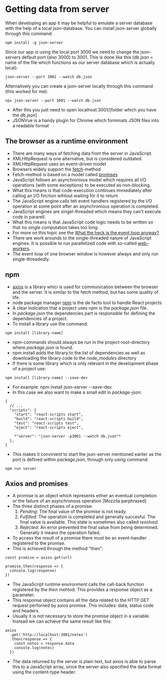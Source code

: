 # Getting data from server

When developing an app it may be helpful to emulate a server database with the help of a local json-database. You can install json-server globally through this command:
```
npm install -g json-server
```
Since our app is using the local port 3000 we need to change the json-servers default port (also 3000) to 3001. This is done like this (db.json = name of the file which functions as our server database which is actually local):
```
json-server --port 3001 --watch db.json
```

Alternatively you can create a json-server locally through this command (this worked for me):
```
npx json-server --port 3001 --watch db.json
```
- After this you just need to open localhost:3001/[folder which you have the db.json]
- JSONVue is a handy plugin for Chrome which formmats JSON files into a readable format

## The browser as a runtime environment
- There are many ways of fetching data from the server in JavaScript.
- XMLHttpRequest is one alternative, but is considered outdated.
- XMLHttpRequest uses an event-driven model
- Browsers widely support the [fetch](https://developer.mozilla.org/en-US/docs/Web/API/WindowOrWorkerGlobalScope/fetch)-method
- Fetch-method is based on a model called [promises](https://developer.mozilla.org/en-US/docs/Web/JavaScript/Reference/Global_Objects/Promise)
- JavaScript follows an asynchronious model which requires all I/O operations (with some exceptions) to be executed as non-blocking.
- What this means is that code-execution continues immediately after calling an I/O finction wihtout waiting for it to return
- The JavaScript engine calls teh event handlers registered by the I/O operation at some point after an asynchronious operation is completed.
- JavaScript engines are singel-threaded which means they can't execute code in pararell.
- What this means is that JavaScript code logic needs to be written so that no single computation takes too long.
- For more on this topic see the [What the heck is the event loop anyway?](https://www.youtube.com/watch?v=8aGhZQkoFbQ)
- There are work arounds to the single-threaded nature of JavaScript engines. It is possible to run parallelized code with so-called [web-workers](https://developer.mozilla.org/en-US/docs/Web/API/Web_Workers_API/Using_web_workers).
- The event loop of one browser window is however always and only run single-threadedly.

## npm

- [axios](https://github.com/axios/axios) is a library whici is used for communication between the browser and the server. It is similar to the fetch method, but has some quality of life.
- node package manager [npm](https://docs.npmjs.com/getting-started/what-is-npm) is the de facto tool to handle React projects
- A clear indication that a project uses npm is the *package.json* file.
- In *package.json* the dependencies part is responsible for defining the dependencies of a project.
- To install a library use the command:
```
npm install [library-name]
```
- npm-commands should always be run in the project-root-directory where *package.json* is found.
- npm install adds the library to the list of dependencies as well as downloading the library code to the *node_modules* directory
- If there is some library which is only relevant in the development phase of a project use:
```
npm install [library-name] --save-dev
```
- For example: npm install json-server --save-dev.
- In this case we also want to make a small edit in *package-json*:
```
{
  // ... 
  "scripts": {
    "start": "react-scripts start",
    "build": "react-scripts build",
    "test": "react-scripts test",
    "eject": "react-scripts eject",

    *"server": "json-server -p3001 --watch db.json"*
  },
}
```
- This makes it convinient to start the json-server mentioned earlier as the port is defined within *package.json*, through only using command:
```
npm run server
```

## Axios and promises
- A promise is an object which represents either an eventual completion or the failure of an asynchronous operation [Mozzila parphrased]
- The three distinct phases of a promise:
    1. *Pending*: The final value of the promise is not ready.
    2. *Fulfilled*: The operation is completed and generally succesful. The final value is available. This state is sometimes also called *resolved*.
    3. *Rejected*: An error prevented the final value from being determined. Generally it means the operation failed.
- To access the result of a promise there must be an event-handler registered to the promise.
- This is achieved through the method "then":
```
const promise = axios.get(url)

promise.then(response => {
  console.log(response)
})
```
- The JavaScript runtime environment calls the call-back function registered by the *then* mehtod. This provides a response object as a parameter.
- This response object contains all the data related to the HTTP GET request perforned by axios promise. This includes: data, status code and headers.
- Usually it is not necessary to store the promise object in a variable. Instead we can achieve the same result like this:
```
axios
  .get('http://localhost:3001/notes')
  .then(response => {
    const notes = response.data
    console.log(notes)
  })
```
- The data returned by the server is plain text, but axios is able to parse this to a JavaScript array, since the server also specified the data format using the content-type header.

